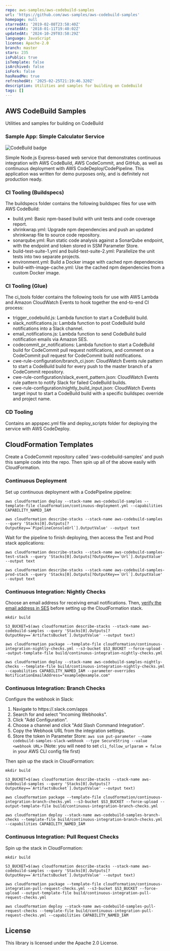```yaml
---
repo: aws-samples/aws-codebuild-samples
url: 'https://github.com/aws-samples/aws-codebuild-samples'
homepage: null
starredAt: '2019-02-08T23:58:40Z'
createdAt: '2018-01-11T19:40:02Z'
updatedAt: '2024-10-29T03:58:29Z'
language: JavaScript
license: Apache-2.0
branch: master
stars: 235
isPublic: true
isTemplate: false
isArchived: false
isFork: false
hasReadMe: true
refreshedAt: '2025-02-25T21:19:46.320Z'
description: Utilities and samples for building on CodeBuild
tags: []
---
```


## AWS CodeBuild Samples

Utilities and samples for building on CodeBuild

### Sample App: Simple Calculator Service

![CodeBuild badge](https://codebuild.us-west-2.amazonaws.com/badges?uuid=eyJlbmNyeXB0ZWREYXRhIjoieDJkVmY0VXl2bVRjaFdBYkRzZExTNS9ZTUZVQXE4Sy9GMkh1dk1sOE54VkJKcEowOGdXcnJiZDlGL1RGeXJGUmR5UHlWT1psaks2N1dKbk5qUSt6L1BnPSIsIml2UGFyYW1ldGVyU3BlYyI6InhST3ZVeEZ6bkxLWC9IZG4iLCJtYXRlcmlhbFNldFNlcmlhbCI6MX0%3D&branch=master)

Simple Node.js Express-based web service that demonstrates continuous integration with AWS CodeBuild, AWS CodeCommit, and GitHub, as well as continuous deployment with AWS CodeDeploy/CodePipeline.  This application was written for demo purposes only, and is definitely not production ready.

### CI Tooling (Buildspecs)

The buildspecs folder contains the following buildspec files for use with AWS CodeBuild:
* build.yml: Basic npm-based build with unit tests and code coverage report.
* shrinkwrap.yml: Upgrade npm dependencies and push an updated shrinkwrap file to source code repository.
* sonarqube.yml: Run static code analysis against a SonarQube endpoint, with the endpoint and token stored in SSM Parameter Store.
* build-test-suite-1.yml and build-test-suite-2.yml: Parallelize the unit tests into two separate projects.
* environment.yml: Build a Docker image with cached npm dependencies
* build-with-image-cache.yml: Use the cached npm dependencies from a custom Docker image.

### CI Tooling (Glue)

The ci_tools folder contains the following tools for use with AWS Lambda and Amazon CloudWatch Events to hook together the end-to-end CI process:
* trigger_codebuild.js: Lambda function to start a CodeBuild build.
* slack_notifications.js: Lambda function to post CodeBuild build notifications into a Slack channel.
* email_notifications.js: Lambda function to send CodeBuild build notification emails via Amazon SES.
* codecommit_pr_notifications: Lambda function to start a CodeBuild build for CodeCommit pull request notifications, and comment on a CodeCommit pull request for CodeCommit build notifications.
* cwe-rule-configuration/branch_ci.json: CloudWatch Events rule pattern to start a CodeBuild build for every push to the master branch of a CodeCommit repository.
* cwe-rule-configuration/slack_event_pattern.json: CloudWatch Events rule pattern to notify Slack for failed CodeBuild builds.
* cwe-rule-configuration/nightly_build_input.json: CloudWatch Events target input to start a CodeBuild build with a specific buildspec override and project name.

### CD Tooling

Contains an appspec.yml file and deploy_scripts folder for deploying the service with AWS CodeDeploy.

## CloudFormation Templates

Create a CodeCommit repository called 'aws-codebuild-samples' and push this sample code into the repo.  Then spin up all of the above easily with CloudFormation.

### Continuous Deployment
Set up continuous deployment with a CodePipeline pipeline:
```
aws cloudformation deploy --stack-name aws-codebuild-samples --template-file cloudformation/continuous-deployment.yml --capabilities CAPABILITY_NAMED_IAM

aws cloudformation describe-stacks --stack-name aws-codebuild-samples --query 'Stacks[0].Outputs[?OutputKey==`PipelineConsoleUrl`].OutputValue' --output text
```

Wait for the pipeline to finish deploying, then access the Test and Prod stack applications:
```
aws cloudformation describe-stacks --stack-name aws-codebuild-samples-test-stack --query 'Stacks[0].Outputs[?OutputKey==`Url`].OutputValue' --output text

aws cloudformation describe-stacks --stack-name aws-codebuild-samples-prod-stack --query 'Stacks[0].Outputs[?OutputKey==`Url`].OutputValue' --output text
```

### Continuous Integration: Nightly Checks

Choose an email address for receiving email notifications.  Then, [verify the email address in SES](https://us-west-2.console.aws.amazon.com/ses/home?region=us-west-2#verified-senders-email:) before setting up the CloudFormation stack.

```
mkdir build

S3_BUCKET=$(aws cloudformation describe-stacks --stack-name aws-codebuild-samples --query 'Stacks[0].Outputs[?OutputKey==`ArtifactsBucket`].OutputValue' --output text)

aws cloudformation package --template-file cloudformation/continuous-integration-nightly-checks.yml --s3-bucket $S3_BUCKET --force-upload --output-template-file build/continuous-integration-nightly-checks.yml

aws cloudformation deploy --stack-name aws-codebuild-samples-nightly-checks --template-file build/continuous-integration-nightly-checks.yml --capabilities CAPABILITY_NAMED_IAM --parameter-overrides NotificationEmailAddress="example@example.com"
```

### Continuous Integration: Branch Checks

Configure the webhook in Slack:
1. Navigate to https://<your-team-domain>.slack.com/apps
1. Search for and select "Incoming Webhooks".
1. Click "Add Configuration".
1. Choose a channel and click "Add Slash Command Integration".
1. Copy the Webhook URL from the integration settings.
1. Store the token in Parameter Store: `aws ssm put-parameter --name codebuild-samples-slack-webhook --type SecureString --value <webhook URL>` (Note: you will need to set `cli_follow_urlparam = false` in your AWS CLI config file first)

Then spin up the stack in CloudFormation:
```
mkdir build

S3_BUCKET=$(aws cloudformation describe-stacks --stack-name aws-codebuild-samples --query 'Stacks[0].Outputs[?OutputKey==`ArtifactsBucket`].OutputValue' --output text)

aws cloudformation package --template-file cloudformation/continuous-integration-branch-checks.yml --s3-bucket $S3_BUCKET --force-upload --output-template-file build/continuous-integration-branch-checks.yml

aws cloudformation deploy --stack-name aws-codebuild-samples-branch-checks --template-file build/continuous-integration-branch-checks.yml --capabilities CAPABILITY_NAMED_IAM
```

### Continuous Integration: Pull Request Checks

Spin up the stack in CloudFormation:
```
mkdir build

S3_BUCKET=$(aws cloudformation describe-stacks --stack-name aws-codebuild-samples --query 'Stacks[0].Outputs[?OutputKey==`ArtifactsBucket`].OutputValue' --output text)

aws cloudformation package --template-file cloudformation/continuous-integration-pull-request-checks.yml --s3-bucket $S3_BUCKET --force-upload --output-template-file build/continuous-integration-pull-request-checks.yml

aws cloudformation deploy --stack-name aws-codebuild-samples-pull-request-checks --template-file build/continuous-integration-pull-request-checks.yml --capabilities CAPABILITY_NAMED_IAM
```

## License

This library is licensed under the Apache 2.0 License.
